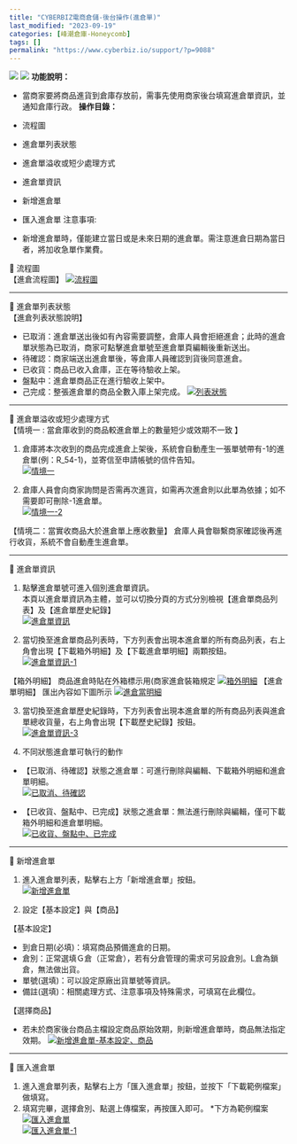 ```yaml
---
title: "CYBERBIZ電商倉儲-後台操作(進倉單)"
last_modified: "2023-09-19"
categories: [峰潮倉庫-Honeycomb]
tags: []
permalink: "https://www.cyberbiz.io/support/?p=9088"
---
```


![](https://www.cyberbiz.io/support/wp-content/uploads/適用站別.png)
[![](https://www.cyberbiz.io/support/wp-content/uploads/台灣站.png)](https://www.cyberbiz.io/support/?page_id=2490)
**功能說明：**  

* 當商家要將商品進貨到倉庫存放前，需事先使用商家後台填寫進倉單資訊，並通知倉庫行政。
**操作目錄：**

* 流程圖
* 進倉單列表狀態
* 進倉單溢收或短少處理方式 
* 進倉單資訊 
* 新增進倉單
* 匯入進倉單
注意事項:  

* 新增進倉單時，僅能建立當日或是未來日期的進倉單。需注意進倉日期為當日者，將加收急單作業費。

📌 流程圖  
【進倉流程圖】 [![流程圖](https://www.cyberbiz.io/support/wp-content/uploads/CYBERBIZ電商倉儲-後台操作進倉單00.jpg)](https://www.cyberbiz.io/support/wp-content/uploads/CYBERBIZ電商倉儲-後台操作進倉單00.jpg)

* * *

📌 進倉單列表狀態  
【進倉列表狀態說明】

* 已取消：進倉單送出後如有內容需要調整，倉庫人員會拒絕進倉；此時的進倉單狀態為已取消，商家可點擊進倉單號至進倉單頁編輯後重新送出。 
* 待確認：商家端送出進倉單後，等倉庫人員確認到貨後同意進倉。 
* 已收貨：商品已收入倉庫，正在等待驗收上架。 
* 盤點中：進倉單商品正在進行驗收上架中。 
* 己完成：整張進倉單的商品全數入庫上架完成。
[![列表狀態](https://www.cyberbiz.io/support/wp-content/uploads/CYBERBIZ電商倉儲-後台操作進倉單01.png)](https://www.cyberbiz.io/support/wp-content/uploads/CYBERBIZ電商倉儲-後台操作進倉單01.png)

* * *


📌 進倉單溢收或短少處理方式  
【情境一 : 當倉庫收到的商品較進倉單上的數量短少或效期不一致 】

1. 倉庫將本次收到的商品完成進倉上架後，系統會自動產生一張單號帶有-1的進倉單(例：R_54-1)，並寄信至申請帳號的信件告知。   
[![情境一](https://www.cyberbiz.io/support/wp-content/uploads/CYBERBIZ電商倉儲-後台操作進倉單02.png)](https://www.cyberbiz.io/support/wp-content/uploads/CYBERBIZ電商倉儲-後台操作進倉單02.png)



2. 倉庫人員會向商家詢問是否需再次進貨，如需再次進倉則以此單為依據；如不需要即可刪除-1進倉單。   
[![情境一-2](https://www.cyberbiz.io/support/wp-content/uploads/CYBERBIZ電商倉儲-後台操作進倉單03.png)](https://www.cyberbiz.io/support/wp-content/uploads/CYBERBIZ電商倉儲-後台操作進倉單03.png)


【情境二：當實收商品大於進倉單上應收數量】 倉庫人員會聯繫商家確認後再進行收貨，系統不會自動產生進倉單。

* * *


📌 進倉單資訊  

1. 點擊進倉單號可進入個別進倉單資訊。   
本頁以進倉單資訊為主體，並可以切換分頁的方式分別檢視【進倉單商品列表】及【進倉單歷史紀錄】  
[![進倉單資訊](https://www.cyberbiz.io/support/wp-content/uploads/CYBERBIZ電商倉儲-後台操作進倉單04.png)](https://www.cyberbiz.io/support/wp-content/uploads/CYBERBIZ電商倉儲-後台操作進倉單04.png)



2. 當切換至進倉單商品列表時，下方列表會出現本進倉單的所有商品列表，右上角會出現【下載箱外明細】及【下載進倉單明細】兩顆按鈕。   
[![進倉單資訊-1](https://www.cyberbiz.io/support/wp-content/uploads/CYBERBIZ電商倉儲-後台操作進倉單05.png)](https://www.cyberbiz.io/support/wp-content/uploads/CYBERBIZ電商倉儲-後台操作進倉單05.png)


【箱外明細】 商品進倉時貼在外箱標示用(商家進倉裝箱規定 [![箱外明細](https://www.cyberbiz.io/support/wp-content/uploads/CYBERBIZ電商倉儲-後台操作進倉單06.png)](https://www.cyberbiz.io/support/wp-content/uploads/CYBERBIZ電商倉儲-後台操作進倉單06.png) 【進倉單明細】 匯出內容如下圖所示
[![進倉當明細](https://www.cyberbiz.io/support/wp-content/uploads/CYBERBIZ電商倉儲-後台操作進倉單07.png)](https://www.cyberbiz.io/support/wp-content/uploads/CYBERBIZ電商倉儲-後台操作進倉單07.png)  


3. 當切換至進倉單歷史紀錄時，下方列表會出現本進倉單的所有商品列表與進倉單總收貨量，右上角會出現【下載歷史紀錄】按鈕。   
[![進倉單資訊-3](https://www.cyberbiz.io/support/wp-content/uploads/CYBERBIZ電商倉儲-後台操作進倉單08.png)](https://www.cyberbiz.io/support/wp-content/uploads/CYBERBIZ電商倉儲-後台操作進倉單08.png)



4. 不同狀態進倉單可執行的動作   

* 【已取消、待確認】狀態之進倉單：可進行刪除與編輯、下載箱外明細和進倉單明細。   
[![已取消、待確認](https://www.cyberbiz.io/support/wp-content/uploads/CYBERBIZ電商倉儲-後台操作進倉單09.png)](https://www.cyberbiz.io/support/wp-content/uploads/CYBERBIZ電商倉儲-後台操作進倉單09.png)



* 【已收貨、盤點中、已完成】狀態之進倉單：無法進行刪除與編輯，僅可下載箱外明細和進倉單明細。   
[![已收貨、盤點中、已完成](https://www.cyberbiz.io/support/wp-content/uploads/CYBERBIZ電商倉儲-後台操作進倉單10.png)](https://www.cyberbiz.io/support/wp-content/uploads/CYBERBIZ電商倉儲-後台操作進倉單10.png)





* * *


📌 新增進倉單  

1. 進入進倉單列表，點擊右上方「新增進倉單」按鈕。   
[![新增進倉單](https://www.cyberbiz.io/support/wp-content/uploads/CYBERBIZ電商倉儲-後台操作進倉單11.png)](https://www.cyberbiz.io/support/wp-content/uploads/CYBERBIZ電商倉儲-後台操作進倉單11.png)



2. 設定【基本設定】與【商品】  

【基本設定】  

* 到倉日期(必填)：填寫商品預備進倉的日期。
* 倉別：正常選填Ｇ倉（正常倉），若有分倉管理的需求可另設倉別。L倉為鎖倉，無法做出貨。 
* 單號(選填)：可以設定原廠出貨單號等資訊。 
* 備註(選填)：相關處理方式、注意事項及特殊需求，可填寫在此欄位。 

【選擇商品】  

* 若未於商家後台商品主檔設定商品原始效期，則新增進倉單時，商品無法指定效期。
[![新增進倉單-基本設定、商品](https://www.cyberbiz.io/support/wp-content/uploads/CYBERBIZ電商倉儲-後台操作進倉單12.png)](https://www.cyberbiz.io/support/wp-content/uploads/CYBERBIZ電商倉儲-後台操作進倉單12.png)



* * *


📌 匯入進倉單  

1. 進入進倉單列表，點擊右上方「匯入進倉單」按鈕，並按下「下載範例檔案」做填寫。
2. 填寫完畢，選擇倉別、點選上傳檔案，再按匯入即可。
*下方為範例檔案   
[![匯入進倉單](https://www.cyberbiz.io/support/wp-content/uploads/CYBERBIZ電商倉儲-後台操作進倉單13.png)](https://www.cyberbiz.io/support/wp-content/uploads/CYBERBIZ電商倉儲-後台操作進倉單13.png)  
[![匯入進倉單-1](https://www.cyberbiz.io/support/wp-content/uploads/CYBERBIZ電商倉儲-後台操作進倉單14.png)](https://www.cyberbiz.io/support/wp-content/uploads/CYBERBIZ電商倉儲-後台操作進倉單14.png)  


